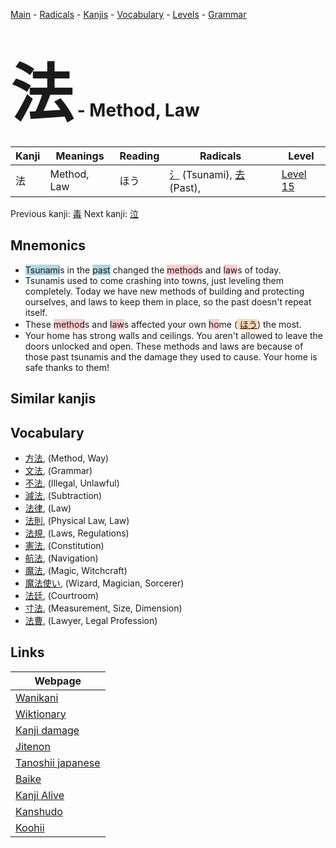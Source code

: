 <style> bigfont {font-size: 100px}</style>
[Main](../README.md) -
[Radicals](../radicals.md) -
[Kanjis](../kanjis.md) -
[Vocabulary](../vocabulary.md) -
[Levels](../levels.md) -
[Grammar](../grammar.md)
# <bigfont> 法</bigfont> - Method, Law 

| Kanji | Meanings | Reading | Radicals | Level |
| --- | --- | --- | --- | --- |
| 法 | Method, Law | ほう | [氵](../radicals/氵.md) (Tsunami), [去](../radicals/去.md) (Past),  | [Level 15](../levels/wk_level15.md) |

Previous kanji: [毒](毒.md) Next kanji: [泣](泣.md) 

## Mnemonics
 * <span style="background-color:#ADD8E6"> Tsunami</span>s in the <span style="background-color:#ADD8E6"> past</span> changed the <span style="background-color:#ffcccb"> method</span>s and <span style="background-color:#ffcccb"> law</span>s of today.
* Tsunamis used to come crashing into towns, just leveling them completely. Today we have new methods of building and protecting ourselves, and laws to keep them in place, so the past doesn't repeat itself.
* These <span style="background-color:#ffcccb"> method</span>s and <span style="background-color:#ffcccb"> law</span>s affected your own <span style="background-color:#ffcccb"> ho</span>me (<span style="background-color:#fed8b1"> [ほう](https://jisho.org/search/ほう)</span>) the most.
* Your home has strong walls and ceilings. You aren't allowed to leave the doors unlocked and open. These methods and laws are because of those past tsunamis and the damage they used to cause. Your home is safe thanks to them!


## Similar kanjis
 


## Vocabulary
 * [方法](../vocabulary/法.md), (Method, Way)
* [文法](../vocabulary/法.md), (Grammar)
* [不法](../vocabulary/法.md), (Illegal, Unlawful)
* [減法](../vocabulary/法.md), (Subtraction)
* [法律](../vocabulary/法.md), (Law)
* [法則](../vocabulary/法.md), (Physical Law, Law)
* [法規](../vocabulary/法.md), (Laws, Regulations)
* [憲法](../vocabulary/法.md), (Constitution)
* [航法](../vocabulary/法.md), (Navigation)
* [魔法](../vocabulary/法.md), (Magic, Witchcraft)
* [魔法使い](../vocabulary/法.md), (Wizard, Magician, Sorcerer)
* [法廷](../vocabulary/法.md), (Courtroom)
* [寸法](../vocabulary/法.md), (Measurement, Size, Dimension)
* [法曹](../vocabulary/法.md), (Lawyer, Legal Profession)



## Links 

| Webpage |
| --- |
| [Wanikani          ](https://www.wanikani.com/kanji/法) |
| [Wiktionary        ](https://en.wiktionary.org/wiki/法) |
| [Kanji damage      ](http://www.kanjidamage.com/kanji/search?utf8=✓&q=法) |
| [Jitenon           ](https://jitenon.com/kanji/法) |
| [Tanoshii japanese ](https://www.tanoshiijapanese.com/dictionary/kanji.cfm?k=法) |
| [Baike             ](https://baike.baidu.com/item/法) |
| [Kanji Alive       ](https://app.kanjialive.com/法) |
| [Kanshudo          ](https://www.kanshudo.com/searchmn?q=法) |
| [Koohii            ](https://kanji.koohii.com/study/kanji/法) |
